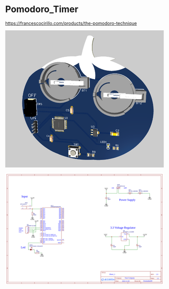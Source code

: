 # Pomodoro_Timer
https://francescocirillo.com/products/the-pomodoro-technique 

![3d model of pcb](PCB_Files/Images/PCB_3D.png)

![3d model of pcb](PCB_Files/Images/Schematic_Pomodoro_2022-11-06.png)

